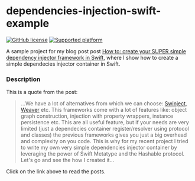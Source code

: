 # dependencies-injection-swift-example

[![GitHub license](https://img.shields.io/badge/license-MIT-blue.svg)](https://github.com/chicio/dependencies-injection-swift-example/blob/master/LICENSE.md)
[![Supported platform](https://img.shields.io/badge/platforms-iOS-orange.svg)](https://img.shields.io/badge/platforms-iOS-orange.svg)

A sample project for my blog post post [How to: create your SUPER simple dependency injector framework in Swift](https://www.fabrizioduroni.it/2020/03/19/dependecy-injection-swift.html), where I show how to create a simple dependecies injector container in Swift. 

### Description

This is a quote from the post:

> ...We have a lot of alternatives from which we can choose: [Swinject](https://github.com/Swinject/Swinject "dependecies injection swift Swinject"), [Weaver](https://github.com/scribd/Weaver "dependecies injection swift Weaver") etc. This frameworks come with a lot of features like: object graph construction, injection with property wrappers, instance persistence etc. This are all useful feature, but if your needs are very limited (just a dependecies container register/resolver using protocol and classes) the previous frameworks gives you just a big overhead and complexity on you code. This is why for my recent project I tried to write my own very simple dependencies injector container by leveraging the power of Swift Metatype and the Hashable protocol. Let's go and see the how I created it...

Click on the link above to read the posts.

